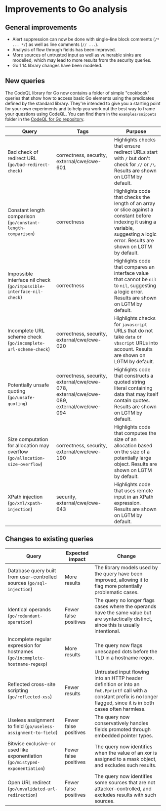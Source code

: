 # Improvements to Go analysis

## General improvements

* Alert suppression can now be done with single-line block comments (`/* ... */`) as well as line comments (`// ...`).
* Analysis of flow through fields has been improved.
* More sources of untrusted input as well as vulnerable sinks are modelled, which may lead to more results from the security queries.
* Go 1.14 library changes have been modeled.

## New queries

The CodeQL library for Go now contains a folder of simple "cookbook" queries that show how to access basic Go elements using the predicates defined by the standard library. They're intended to give you a starting point for your own experiments and to help you work out the best way to frame your questions using CodeQL. You can find them in the `examples/snippets` folder in the [CodeQL for Go repository](https://github.com/github/codeql-go/tree/master/ql/examples/snippets).

| **Query**                                                                 | **Tags**                                                                   | **Purpose**                                                                                                                                            |
|---------------------------------------------------------------------------|----------------------------------------------------------------------------|--------------------------------------------------------------------------------------------------------------------------------------------------------|
| Bad check of redirect URL (`go/bad-redirect-check`) | correctness, security, external/cwe/cwe-601 | Highlights checks that ensure redirect URLs start with `/` but don't check for `//` or `/\`. Results are shown on LGTM by default. |
| Constant length comparison (`go/constant-length-comparison`)     | correctness | Highlights code that checks the length of an array or slice against a constant before indexing it using a variable, suggesting a logic error. Results are shown on LGTM by default. |
| Impossible interface nil check (`go/impossible-interface-nil-check`) | correctness | Highlights code that compares an interface value that cannot be `nil` to `nil`, suggesting a logic error. Results are shown on LGTM by default. |
| Incomplete URL scheme check (`go/incomplete-url-scheme-check`) | correctness, security, external/cwe/cwe-020 | Highlights checks for `javascript` URLs that do not take `data` or `vbscript` URLs into account. Results are shown on LGTM by default. |
| Potentially unsafe quoting (`go/unsafe-quoting`) | correctness, security, external/cwe/cwe-078, external/cwe/cwe-089, external/cwe/cwe-094 | Highlights code that constructs a quoted string literal containing data that may itself contain quotes. Results are shown on LGTM by default. |
| Size computation for allocation may overflow (`go/allocation-size-overflow`) | correctness, security, external/cwe/cwe-190 | Highlights code that computes the size of an allocation based on the size of a potentially large object. Results are shown on LGTM by default. |
| XPath injection (`go/xml/xpath-injection`) | security, external/cwe/cwe-643 | Highlights code that uses remote input in an XPath expression. Results are shown on LGTM by default. |

## Changes to existing queries

| **Query**                                                                     | **Expected impact**   | **Change**                                                                                                                                                                  |
|-------------------------------------------------------------------------------|-----------------------|-----------------------------------------------------------------------------------------------------------------------------------------------------------------------------|
| Database query built from user-controlled sources (`go/sql-injection`)        | More results          | The library models used by the query have been improved, allowing it to flag more potentially problematic cases.                                                            |
| Identical operands (`go/redundant-operation`)                                 | Fewer false positives | The query no longer flags cases where the operands have the same value but are syntactically distinct, since this is usually intentional.                                   |
| Incomplete regular expression for hostnames (`go/incomplete-hostname-regexp`) | More results          | The query now flags unescaped dots before the TLD in a hostname regex.                                                                                                      |
| Reflected cross-site scripting (`go/reflected-xss`)                           | Fewer results         | Untrusted input flowing into an HTTP header definition or into an `fmt.Fprintf` call with a constant prefix is no longer flagged, since it is in both cases often harmless. |
| Useless assignment to field (`go/useless-assignment-to-field`)                | Fewer false positives | The query now conservatively handles fields promoted through embedded pointer types.                                                                                        |
| Bitwise exclusive-or used like exponentiation (`go/mistyped-exponentiation`)  | Fewer false positives | The query now identifies when the value of an xor is assigned to a mask object, and excludes such results.                                                                  |
| Open URL redirect (`go/unvalidated-url-redirection`)                          | Fewer false positives | The query now identifies some sources that are not attacker-controlled, and excludes results with such sources.                                                             |
